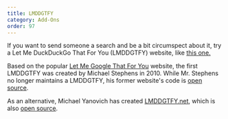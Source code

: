 ```yaml
---
title: LMDDGTFY
category: Add-Ons
order: 97
---
```


<p>
    If you want to send someone a search and be a bit circumspect about it, try a
    Let Me DuckDuckGo That For You (LMDDGTFY) website, like
    <a href="https://lmddgtfy.net/">this one.</a>
</p>

<p>
    Based on the popular
    <a href="http://lmgtfy.com/">Let Me Google That For You</a> website, the first
    LMDDGTFY was created by Michael Stephens in 2010. While Mr. Stephens no longer
    maintains a LMDDGTFY, his former website's code is
    <a href="http://github.com/mikejs/lmddgtfy/">open source</a>.
</p>

<p>
    As an alternative, Michael Yanovich has created
    <a href="http://lmddgtfy.net">LMDDGTFY.net</a>, which is also
    <a href="https://github.com/myano/lmddgtfy">open source</a>.
</p>
